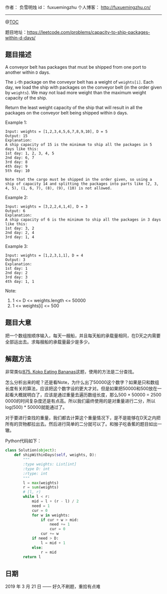 作者： 负雪明烛
id：	fuxuemingzhu
个人博客：	http://fuxuemingzhu.cn/

---
@[TOC](目录)


题目地址：https://leetcode.com/problems/capacity-to-ship-packages-within-d-days/

## 题目描述

A conveyor belt has packages that must be shipped from one port to another within ``D`` days.

The ``i``-th package on the conveyor belt has a weight of ``weights[i]``.  Each day, we load the ship with packages on the conveyor belt (in the order given by ``weights``). We may not load more weight than the maximum weight capacity of the ship.

Return the least weight capacity of the ship that will result in all the packages on the conveyor belt being shipped within ``D`` days.

Example 1:

    Input: weights = [1,2,3,4,5,6,7,8,9,10], D = 5
    Output: 15
    Explanation: 
    A ship capacity of 15 is the minimum to ship all the packages in 5 days like this:
    1st day: 1, 2, 3, 4, 5
    2nd day: 6, 7
    3rd day: 8
    4th day: 9
    5th day: 10
    
    Note that the cargo must be shipped in the order given, so using a ship of capacity 14 and splitting the packages into parts like (2, 3, 4, 5), (1, 6, 7), (8), (9), (10) is not allowed. 

Example 2:

    Input: weights = [3,2,2,4,1,4], D = 3
    Output: 6
    Explanation: 
    A ship capacity of 6 is the minimum to ship all the packages in 3 days like this:
    1st day: 3, 2
    2nd day: 2, 4
    3rd day: 1, 4

Example 3:

    Input: weights = [1,2,3,1,1], D = 4
    Output: 3
    Explanation: 
    1st day: 1
    2nd day: 2
    3rd day: 3
    4th day: 1, 1
     

Note:

1. 1 <= D <= weights.length <= 50000
1. 1 <= weights[i] <= 500

## 题目大意

把一个数组按顺序输入，每天一艘船，并且每天船的承载量相同，在D天之内需要全部运出去。求每艘船的承载量最少是多少。

## 解题方法

非常类似[875. Koko Eating Bananas][1]这题，使用的方法是二分查找。

怎么分析出来的呢？还是看Note，为什么出了50000这个数字？如果是只和数组长度有关的算法，应该把这个数字设的更大才对。但是如果把50000和500放在一起看大概就明白了，应该是通过重量去遍历数组长度，那么500 × 50000 = 2500 0000的时间复杂度还是有点高。所以我们最终使用的是对重量进行二分，所以log(500) * 50000就能通过了。

对于要进行查找的重量，我们都去计算这个重量情况下，是不是能够在D天之内把所有的货物都拉出去。然后进行简单的二分就可以了。和猴子吃香蕉的题目如出一辙。

Python代码如下：

```python
class Solution(object):
    def shipWithinDays(self, weights, D):
        """
        :type weights: List[int]
        :type D: int
        :rtype: int
        """
        l = max(weights)
        r = sum(weights)
        # [l, r)
        while l < r:
            mid = l + (r - l) / 2
            need = 1
            cur = 0
            for w in weights:
                if cur + w > mid:
                    need += 1
                    cur = 0
                cur += w
            if need > D:
                l = mid + 1
            else:
                r = mid
        return l
```

## 日期

2019 年 3 月 21 日 —— 好久不刷题，重拾有点难


  [1]: https://blog.csdn.net/fuxuemingzhu/article/details/82716042
